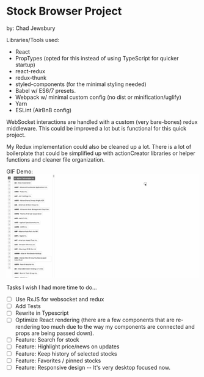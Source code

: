Stock Browser Project
=======
by: Chad Jewsbury

Libraries/Tools used:
* React
* PropTypes (opted for this instead of using TypeScript for quicker startup)
* react-redux
* redux-thunk
* styled-components (for the minimal styling needed)
* Babel w/ ES6/7 presets.
* Webpack w/ minimal custom config (no dist or minification/uglify)
* Yarn
* ESLint (AirBnB config)

WebSocket interactions are handled with a custom (very bare-bones) redux middleware. This could be improved a lot but is functional for this quick project.

My Redux implementation could also be cleaned up a lot. There is a lot of boilerplate that could be simplified up with actionCreator libraries or helper functions and cleaner file organization.

GIF Demo:
![Gif DEMO](readme-assets/stock_browser.gif)

Tasks I wish I had more time to do... 
- [ ] Use RxJS for websocket and redux
- [ ] Add Tests
- [ ] Rewrite in Typescript
- [ ] Optimize React rendering (there are a few components that are re-rendering too much due to the way my components are connected and props are being passed down). 
- [ ] Feature: Search for stock
- [ ] Feature: Highlight price/news on updates
- [ ] Feature: Keep history of selected stocks
- [ ] Feature: Favorites / pinned stocks
- [ ] Feature: Responsive design -- It's very desktop focused now.
